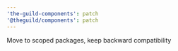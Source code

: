 ```yaml
---
'the-guild-components': patch
'@theguild/components': patch
---
```


Move to scoped packages, keep backward compatibility
